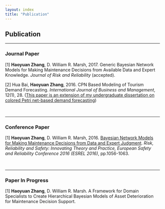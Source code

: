 ```yaml
---
layout: index
title: "Publication"
---
```



<h2>Publication</h2>
<hr>
<h3> Journal Paper</h3>
[1] <b>Haoyuan Zhang</b>, D. William R. Marsh, 2017. Generic Bayesian Network Models for Making Maintenance Decisions from Available Data and Expert Knowledge. <i>Journal of Risk and Reliability</i> (accepted).

<p>[2] Hua Bai, <b>Haoyuan Zhang</b>, 2016. CPN Based Modeling of Tourism Demand Forecasting. <i>International Journal of Business and Management</i>, 12(1), 28. (<u>This paper is an extension of my undergraduate dissertation on colored Petri net-based demand forecasting</u>)</p>

   
<p> &nbsp;</p>

<hr>

<h3>Conference Paper</h3>
[1] <b>Haoyuan Zhang</b>, D. William R. Marsh, 2016. <a href="https://qmro.qmul.ac.uk/xmlui/bitstream/handle/123456789/13065/Marsh%20Bayesian%20Network%20Models%20for%20Making%202016%20Accepted.pdf?sequence=1">Bayesian Network Models for Making Maintenance Decisions from Data and Expert Judgment</a>. <i> 
Risk, Reliability and Safety: Innovating Theory and Practice, European Safety and Reliability Conference 2016 (ESREL 2016)</i>, pp.1056-1063.
<p> &nbsp;</p>

   
<hr>


<h3>Paper In Progress</h3>
[1] <b>Haoyuan Zhang</b>, D. William R. Marsh. A Framework for Domain Specialists to Create Hierarchical Bayesian Models of Asset Deterioration for Maintenance Decision Support.
